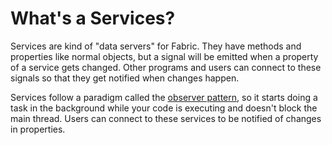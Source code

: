 # What's a Services?
Services are kind of "data servers" for Fabric. They have methods and properties like normal objects, but a signal will be emitted when a property of a service gets changed. Other programs and users can connect to these signals so that they get notified when changes happen.

Services follow a paradigm called the [observer pattern](https://en.wikipedia.org/wiki/Observer_pattern), so it starts doing a task in the background while your code is executing and doesn't block the main thread. Users can connect to these services to be notified of changes in properties.
